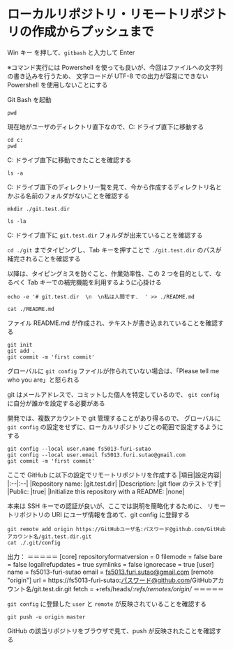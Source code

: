 # ローカルリポジトリ・リモートリポジトリの作成からプッシュまで

Win キー を押して、`gitbash` と入力して Enter 

※コマンド実行には Powershell を使っても良いが、今回はファイルへの文字列の書き込みを行うため、
文字コードが UTF-8 での出力が容易にできない Powershell を使用しないことにする

Git Bash を起動

```console
pwd
```

現在地がユーザのディレクトリ直下なので、C: ドライブ直下に移動する

```console
cd c: 
pwd
```

C: ドライブ直下に移動できたことを確認する

```console
ls -a
```

C: ドライブ直下のディレクトリ一覧を見て、今から作成するディレクトリ名とかぶる名前のフォルダがないことを確認する

```console
mkdir ./git.test.dir
```

```console
ls -la
```

C: ドライブ直下に `git.test.dir` フォルダが出来ていることを確認する

`cd ./git` までタイピングし、Tab キーを押すことで  `./git.test.dir` のパスが補完されることを確認する

以降は、タイピングミスを防ぐこと、作業効率性、この 2 つを目的として、なるべく Tab キーでの補完機能を利用するように心掛ける

```console
echo -e '# git.test.dir  \n  \n私は人間です.  ' >> ./README.md
```

```console
cat ./README.md
```

ファイル README.md が作成され、テキストが書き込まれていることを確認する

```console
git init
git add .
git commit -m 'first commit'
```

グローバルに `git config` ファイルが作られていない場合は、「Please tell me who you are」と怒られる

git はメールアドレスで、コミットした個人を特定しているので、
`git config` に自分が誰かを設定する必要がある

開発では、複数アカウントで git 管理することがあり得るので、
グローバルに `git config` の設定をせずに、ローカルリポジトリごとの範囲で設定するようにする

```console
git config --local user.name fs5013-furi-sutao
git config --local user.email fs5013.furi.sutao@gmail.com
git commit -m 'first commit'
```

ここで GitHub に以下の設定でリモートリポジトリを作成する
|項目|設定内容|
|:--|:--|
|Repository name: |git.test.dir|
|Description: |git flow のテストです|
|Public: |true|
|Initialize this repository with a README: |none|

本来は SSH キーでの認証が良いが、ここでは説明を簡略化するために、
リモートリポジトリの URI にユーザ情報を含めて、git config に登録する

```console
git remote add origin https://GitHubユーザ名:パスワード@github.com/GitHubアカウント名/git.test.dir.git
cat ./.git/config
```

出力：
＝＝＝＝＝
[core]
        repositoryformatversion = 0
        filemode = false
        bare = false
        logallrefupdates = true
        symlinks = false
        ignorecase = true
[user]
        name = fs5013-furi-sutao
        email = fs5013.furi.sutao@gmail.com
[remote "origin"]
        url = https://fs5013-furi-sutao:パスワード@github.com/GitHubアカウント名/git.test.dir.git
        fetch = +refs/heads/*:refs/remotes/origin/*
＝＝＝＝＝

`git config` に登録した `user` と `remote` が反映されていることを確認する

```console
git push -u origin master
```

GitHub の該当リポジトリをブラウザで見て、push が反映されたことを確認する
